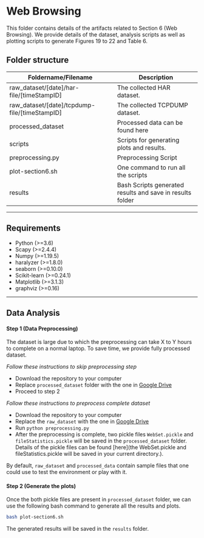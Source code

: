 # Web Browsing 

This folder contains details of the artifacts related to Section 6 (Web Browsing). We provide details of the dataset, analysis scripts as well as plotting scripts to generate Figures 19 to 22 and Table 6.

## Folder structure
|     Foldername/Filename      |                         Description                          |
| --------------- | ---------------------------------------------------------- |
| raw_dataset/[date]/har-file/[timeStampID]    | The collected HAR dataset.      |
| raw_dataset/[date]/tcpdump-file/[timeStampID]    | The collected TCPDUMP dataset.      |
| processed_dataset | Processed data can be found here         |
| scripts      | Scripts for generating plots and results. |
| preprocessing.py | Preprocessing Script |
| plot-section6.sh  | One command to run all the scripts              |
| results  | Bash Scripts generated results and save in results folder            |

---

## Requirements

* Python (>=3.6)
* Scapy (>=2.4.4)
* Numpy (>=1.19.5)
* haralyzer (>=1.8.0)
* seaborn (>=0.10.0)
* Scikit-learn (>=0.24.1)
* Matplotlib (>=3.1.3)
* graphviz (>=0.16)

---

## Data Analysis

#### Step 1 (Data Preprocessing)

The dataset is large due to which the preprocessing can take X to Y hours to complete on a normal laptop. To save time, we provide fully processed dataset. 

*Follow these instructions to skip preprocessing step*
   - Download the repository to your computer
   - Replace `processed_dataset` folder with the one in [Google Drive](https://drive.google.com/drive/u/1/folders/1ADDPvkAGiRTYAIxJJUzuY_UhMTW9Ifm0)
   - Proceed to step 2

*Follow these instructions to preprocess complete dataset*
   - Download the repository to your computer
   - Replace the `raw_dataset` with the one in [Google Drive](https://drive.google.com/drive/u/1/folders/1ADDPvkAGiRTYAIxJJUzuY_UhMTW9Ifm0)
   - Run `python preprocessing.py`
   - After the preprocessing is complete, two pickle files `WebSet.pickle` and `fileStatistics.pickle` will be saved in the `processed_dataset` folder. Details of the pickle files can be found [here](the WebSet.pickle and fileStatistics.pickle will be saved in your current directory.).

By default, `raw_dataset` and `processed_data` contain sample files that one could use to test the environment or play with it. 

#### Step 2 (Generate the plots)

Once the both pickle files are present in `processed_dataset` folder, we can use the following bash command to generate all the results and plots.

```bash
bash plot-section6.sh
```
The generated results will be saved in the `results` folder.
